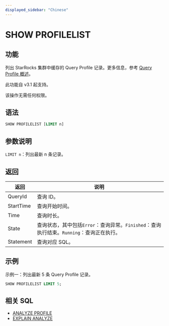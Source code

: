 ```yaml
---
displayed_sidebar: "Chinese"
---
```


# SHOW PROFILELIST

## 功能

列出 StarRocks 集群中缓存的 Query Profile 记录。更多信息，参考 [Query Profile 概述](../../../administration/query_profile_overview.md)。

此功能自 v3.1 起支持。

该操作无需任何权限。

## 语法

```SQL
SHOW PROFILELIST [LIMIT n]
```

## 参数说明

`LIMIT n`：列出最新 n 条记录。

## 返回

| **返回**  | **说明**                                                     |
| --------- | ------------------------------------------------------------ |
| QueryId   | 查询 ID。                                                    |
| StartTime | 查询开始时间。                                               |
| Time      | 查询时长。                                                   |
| State     | 查询状态，其中包括`Error`：查询异常。`Finished`：查询执行结束。`Running`：查询正在执行。 |
| Statement | 查询对应 SQL。                                               |

## 示例

示例一：列出最新 5 条 Query Profile 记录。

```SQL
SHOW PROFILELIST LIMIT 5;
```

## 相关 SQL

- [ANALYZE PROFILE](./ANALYZE_PROFILE.md)
- [EXPLAIN ANALYZE](./EXPLAIN_ANALYZE.md)

